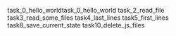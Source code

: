 task_0_hello_worldtask_0_hello_world
task_2_read_file
task3_read_some_files
task4_last_lines
task5_first_lines
task8_save_current_state
task10_delete_js_files
